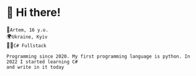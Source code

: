 # 👋 <b>Hi there!</b><br />

👨<code>Artem, 16 y.o.</code> <br />
🌍<code>Ukraine, Kyiv</code> <br>
🧑‍💻<code>C# Fullstack</code> <br>

```
Programming since 2020. My first programming language is python. In 2022 I started learning C#
and write in it today
```

